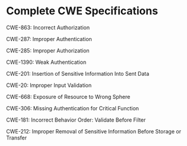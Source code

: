 

# Complete CWE Specifications

CWE-863: Incorrect Authorization

CWE-287: Improper Authentication

CWE-285: Improper Authorization

CWE-1390: Weak Authentication

CWE-201: Insertion of Sensitive Information Into Sent Data

CWE-20: Improper Input Validation

CWE-668: Exposure of Resource to Wrong Sphere

CWE-306: Missing Authentication for Critical Function

CWE-181: Incorrect Behavior Order: Validate Before Filter

CWE-212: Improper Removal of Sensitive Information Before Storage or Transfer